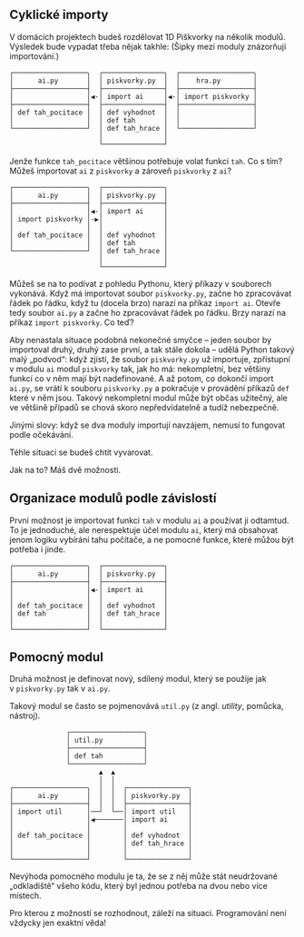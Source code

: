## Cyklické importy

V domácích projektech budeš rozdělovat 1D Piškvorky na několik modulů.
Výsledek bude vypadat třeba nějak takhle:
(Šipky mezi moduly znázorňují importování.)

```plain
┌──────────────────╮  ┌───────────────╮  ┌──────────────────╮ 
│      ai.py       │  │ piskvorky.py  │  │    hra.py        │
├──────────────────┤  ├───────────────┤  ├──────────────────┤
│                  │◀-│ import ai     │◀-│ import piskvorky │
├──────────────────┤  ├───────────────┤  ├──────────────────┤
│ def tah_pocitace │  │ def vyhodnot  │  │                  │
│                  │  │ def tah       │  │                  │
└──────────────────┘  │ def tah_hrace │  └──────────────────┘
                      │               │
                      └───────────────┘
```

Jenže funkce `tah_pocitace`
většinou potřebuje volat funkci `tah`.
Co s tím?
Můžeš importovat `ai` z `piskvorky` a zároveň
`piskvorky` z `ai`?

```plain
┌──────────────────╮  ┌───────────────╮
│      ai.py       │  │ piskvorky.py  │
├──────────────────┤  ├───────────────┤
│                  │◀-│ import ai     │
│ import piskvorky │-▶│               │
│                  │  │               │
│ def tah_pocitace │  │ def vyhodnot  │
│                  │  │ def tah       │
└──────────────────┘  │ def tah_hrace │
                      │               │
                      └───────────────┘  
```

Můžeš se na to podívat z pohledu Pythonu,
který příkazy v souborech vykonává.
Když má importovat soubor `piskvorky.py`, začne ho
zpracovávat řádek po řádku,
když tu (docela brzo) narazí na příkaz `import ai`.
Otevře tedy soubor `ai.py`
a začne ho zpracovávat řádek po řádku.
Brzy narazí na příkaz `import piskvorky`. Co teď?

Aby nenastala situace podobná nekonečné smyčce –
jeden soubor by importoval druhý, druhý zase první,
a tak stále dokola –
udělá Python takový malý „podvod“:
když zjistí, že soubor `piskvorky.py`
už importuje, zpřístupní v modulu `ai`
modul `piskvorky` tak, jak ho
má: nekompletní, bez většiny funkcí co v něm mají
být nadefinované.
A až potom, co dokončí import `ai.py`,
se vrátí k souboru `piskvorky.py`
a pokračuje v provádění příkazů `def` které v něm jsou.
Takový nekompletní modul může být občas užitečný,
ale ve většině případů se chová skoro
nepředvídatelně a tudíž nebezpečně.

Jinými slovy: když se dva moduly importují navzájem,
nemusí to fungovat podle očekávání.

Téhle situaci se budeš chtít vyvarovat.

Jak na to? Máš dvě možnosti.


## Organizace modulů podle závislostí

První možnost je importovat funkci `tah` v modulu `ai`
a používat ji odtamtud.
To je jednoduché, ale nerespektuje účel modulu
`ai`, který má obsahovat jenom logiku
vybírání tahu počítače, a ne pomocné funkce, které
můžou být potřeba i jinde.

```plain
┌──────────────────╮  ┌───────────────╮
│      ai.py       │  │ piskvorky.py  │
├──────────────────┤  ├───────────────┤
│                  │◀-│ import ai     │
│                  │  │               │
│ def tah_pocitace │  │ def vyhodnot  │
│ def tah          │  │ def tah_hrace │
│                  │  │               │
└──────────────────┘  └───────────────┘
```

## Pomocný modul

Druhá možnost je definovat nový, sdílený modul,
který se použije jak v `piskvorky.py` tak v `ai.py`.

Takový modul se často se pojmenovává
`util.py` (z angl. *utility*, pomůcka, nástroj).

```plain
              ┌──────────────────╮
              │ util.py          │
              ├──────────────────┤
              │ def tah          │
              └──────────────────┘
                      ▲  ▲
                      │  │
┌──────────────────╮  │  │  ┌───────────────╮
│      ai.py       │  │  │  │ piskvorky.py  │
├──────────────────┤  │  │  ├───────────────┤
│ import util      │──┘  └──│ import util   │
│                  │◀───────│ import ai     │
│                  │        │               │
│ def tah_pocitace │        │ def vyhodnot  │
│                  │        │ def tah_hrace │
│                  │        │               │
└──────────────────┘        └───────────────┘
```

Nevýhoda pomocného modulu je ta,
že se z něj může stát neudržované „odkladiště“
všeho kódu, který byl jednou potřeba na dvou
nebo více místech.

Pro kterou z možností se rozhodnout, záleží
na situaci.
Programování není vždycky jen exaktní věda!
